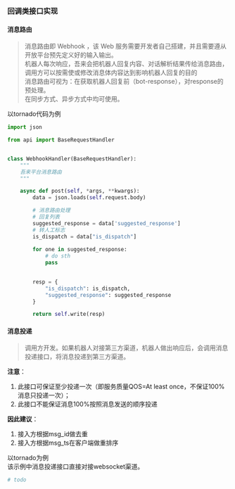 ### 回调类接口实现


#### 消息路由
> 消息路由即 Webhook ，该 Web 服务需要开发者自己搭建，并且需要遵从开放平台预先定义好的输入输出。  
  机器人每次响应，吾来会把机器人回复内容、对话解析结果传给消息路由，
  调用方可以按需使或修改消息体内容达到影响机器人回复的目的  
  消息路由可视为：在获取机器人回复前（bot-response），对response的预处理。  
  在同步方式、异步方式中均可使用。

以tornado代码为例
```python
import json

from api import BaseRequestHandler


class WebhookHandler(BaseRequestHandler):
    """
    吾来平台消息路由
    """

    async def post(self, *args, **kwargs):
        data = json.loads(self.request.body)

        # 消息路由处理
        # 回复列表
        suggested_response = data['suggested_response']
        # 转人工标志
        is_dispatch = data["is_dispatch"]
        
        for one in suggested_response:
            # do sth
            pass
            

        resp = {
            "is_dispatch": is_dispatch,
            "suggested_response": suggested_response
        }

        return self.write(resp)
```


#### 消息投递
> 调用方开发。如果机器人对接第三方渠道，机器人做出响应后，会调用消息投递接口，将消息投递到第三方渠道。

**注意**：
1) 此接口可保证至少投递一次（即服务质量QOS=At least once，不保证100%消息只投递一次）；
2) 此接口不能保证消息100%按照消息发送的顺序投递

**因此建议**：
1) 接入方根据msg_id做去重
2) 接入方根据msg_ts在客户端做重排序

以tornado为例  
该示例中消息投递接口直接对接websocket渠道。
```python
# todo
```